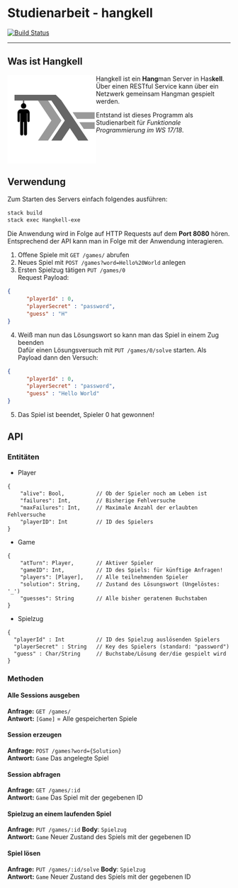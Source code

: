 # Studienarbeit - hangkell
[![Build Status](https://travis-ci.org/ob-fun-ws17/studienarbeit-hangkell.svg?branch=master)](https://travis-ci.org/ob-fun-ws17/studienarbeit-hangkell)
___

## Was ist Hangkell
<img src="logo.png" align="left"> <!-- let text float around -->
Hangkell ist ein **Hang**man Server in Has**kell**.
Über einen RESTful Service kann über ein Netzwerk gemeinsam Hangman gespielt werden.  

Entstand ist dieses Programm als Studienarbeit für *Funktionale Programmierung im WS 17/18*.

<br />
<br style="clear:left" /> <!-- get this under the image -->

## Verwendung
Zum Starten des Servers einfach folgendes ausführen:
```Bash
stack build
stack exec Hangkell-exe
```

Die Anwendung wird in Folge auf HTTP Requests auf dem **Port 8080** hören.
Entsprechend der API kann man in Folge mit der Anwendung interagieren.

1. Offene Spiele mit `GET /games/` abrufen
2. Neues Spiel mit `POST /games?word=Hello%20World` anlegen
3. Ersten Spielzug tätigen `PUT /games/0`<br />
Request Payload:
```JSON
{
      "playerId" : 0,
      "playerSecret" : "password",
      "guess" : "H"
}
```
4. Weiß man nun das Lösungswort so kann man das Spiel in einem Zug beenden<br />
Dafür einen Lösungsversuch mit `PUT /games/0/solve` starten. Als Payload dann den Versuch:
```JSON
{
      "playerId" : 0,
      "playerSecret" : "password",
      "guess" : "Hello World"
}
```
5. Das Spiel ist beendet, Spieler 0 hat gewonnen!

## API
### Entitäten
- Player
```
{
    "alive": Bool,          // Ob der Spieler noch am Leben ist
    "failures": Int,        // Bisherige Fehlversuche
    "maxFailures": Int,     // Maximale Anzahl der erlaubten Fehlversuche
    "playerID": Int         // ID des Spielers
}
```

- Game
```
{
    "atTurn": Player,       // Aktiver Spieler
    "gameID": Int,          // ID des Spiels: für künftige Anfragen!
    "players": [Player],    // Alle teilnehmenden Spieler
    "solution": String,     // Zustand des Lösungswort (Ungelöstes: '_')
    "guesses": String       // Alle bisher geratenen Buchstaben
}
```

- Spielzug
```
{
  "playerId" : Int          // ID des Spielzug auslösenden Spielers
  "playerSecret" : String   // Key des Spielers (standard: "password")
  "guess" : Char/String     // Buchstabe/Lösung der/die gespielt wird
}
```

### Methoden
#### Alle Sessions ausgeben
**Anfrage:** `GET /games/` <br />
**Antwort:** `[Game]` = Alle gespeicherten Spiele

#### Session erzeugen
**Anfrage:** `POST /games?word={Solution}` <br/>
**Antwort:** `Game` Das angelegte Spiel

#### Session abfragen
**Anfrage:** `GET /games/:id` <br/>
**Antwort:** `Game` Das Spiel mit der gegebenen ID

#### Spielzug an einem laufenden Spiel
**Anfrage:** `PUT /games/:id` **Body**: `Spielzug`<br />
**Antwort:** `Game` Neuer Zustand des Spiels mit der gegebenen ID

#### Spiel lösen
**Anfrage:** `PUT /games/:id/solve` **Body**: `Spielzug`<br />
**Antwort:** `Game` Neuer Zustand des Spiels mit der gegebenen ID

<!--
#### Spieler bei einem Spiel anmelden
**Anfrage:** `PUT /games/:id/solve` **Body**: `Spielzug`<br />
**Antwort:** `Player` Spieler der dem Spiel mit der gegebenen ID hinzugefügt wurde
-->
